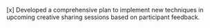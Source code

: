 [x] Developed a comprehensive plan to implement new techniques in upcoming creative sharing sessions based on participant feedback.
